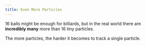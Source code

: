 ```yaml
---
title: Even More Particles
---
```


<script src="shared.js"></script>
<script>
	var boxWidth = 25
    var sim = createSimulation({
        initialize: function(simulation) {
            var p = simulation.parameters;
            p.friction = 0.2;
            setBoxWidth(simulation, boxWidth);

            initBilliards(simulation, simulation.boxBounds);
            simulation.particles[0].color = Color.black;

    		setToolbarAvailableTools(simulation.toolbar, ["impulse"]);
        }
    });
</script>

16 balls might be enough for billiards, but in the real world there are **incredibly many** more than 16 tiny particles.

<script>
	createSliderHere({
		initialValue: boxWidth,
		min: 25, max: 150,
		minLabel: "16 particles", maxLabel: "Many",
		update: function(value)
		{
			if (boxWidth != value)
			{
				boxWidth = value;
				resetSimulation(sim);
			}
		},
	});
</script>

The more particles, the harder it becomes to track a single particle.

<script>
	createShowLatestShotParticleButton();
</script>